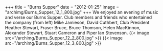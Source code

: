 +++
title = "Burns Supper"
date = "2012-01-25"
image = "archimg/Burns_Supper_12_1_800.jpg"
+++
We enjoyed an evening of music and verse our Burns Supper. Club members and friends who entertained the company (from left) Mike Jamieson, David Cuthbert, Club President Heather Stewart, Fraser Bruce, Bruce Thomson, Helen MacKinnon, Alexander Stewart, Stuart Cameron and Piper Ian Stevenson.
{{< image src="/archimg/Burns_Supper_12_2_800.jpg" >}}
{{< image src="/archimg/Burns_Supper_12_3_800.jpg" >}}
